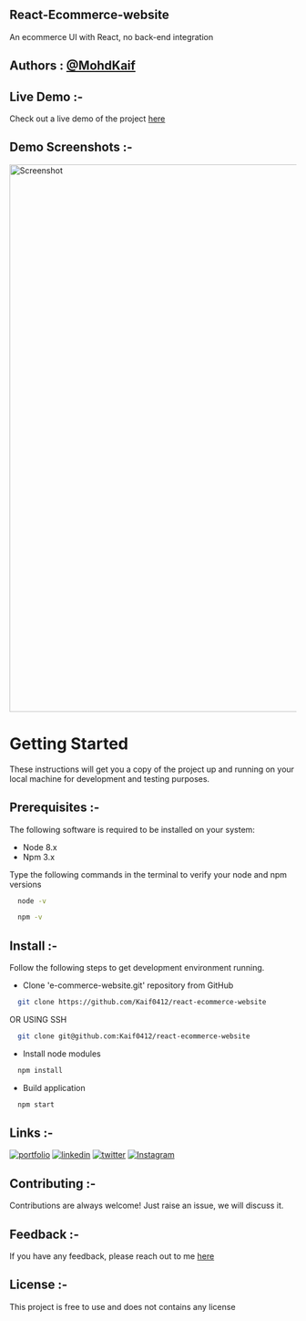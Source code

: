 ## React-Ecommerce-website
An ecommerce UI with React, no back-end integration
## Authors : [@MohdKaif](https://www.github.com/octokatherine)

## Live Demo :-
Check out a live demo of the project [here](https://sailsailor-ecom.netlify.app/)

## Demo Screenshots :-
<img width="960" alt="Screenshot " src="https://github.com/Kaif0412/ecommerce/assets/146923382/48455a8a-5b96-4410-aa62-5f9ebe7a27d4">

<h1>Getting Started</h1>
These instructions will get you a copy of the project up and running on your local machine for development and testing purposes.
<br/>

## Prerequisites :-
The following software is required to be installed on your system:

- Node 8.x
- Npm 3.x

Type the following commands in the terminal to verify your node and npm versions
```bash
  node -v
```
```bash
  npm -v
```

## Install :-
Follow the following steps to get development environment running.
- Clone 'e-commerce-website.git' repository from GitHub
```bash
  git clone https://github.com/Kaif0412/react-ecommerce-website
```
OR USING SSH
```bash
  git clone git@github.com:Kaif0412/react-ecommerce-website
```
- Install node modules
```bash
  npm install
```
- Build application
```bash
  npm start
```
## Links :-
[![portfolio](https://img.shields.io/badge/my_portfolio-000?style=for-the-badge&logo=ko-fi&logoColor=white)](https://mohdkaif0412.netlify.app/)
[![linkedin](https://img.shields.io/badge/linkedin-0A66C2?style=for-the-badge&logo=linkedin&logoColor=white)](https://www.linkedin.com/in/mohdkaif0412/)
[![twitter](https://img.shields.io/badge/TWITTER-1DA1F2?style=for-the-badge&logo=twitter&logoColor=white)]()
[![Instagram](https://img.shields.io/badge/Instagram-C13584?style=for-the-badge&logo=instagram&logoColor=white)](https://www.instagram.com/mohdkaif0412/?utm_source=qr)

## Contributing :-
Contributions are always welcome! Just raise an issue, we will discuss it.

## Feedback :-
If you have any feedback, please reach out to me [here](https://www.linkedin.com/in/mohdkaif0412/)

## License :- 
This project is free to use and does not contains any license 

